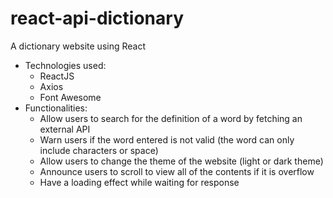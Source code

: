 # react-api-dictionary
A dictionary website using React

* Technologies used: 
  * ReactJS
  * Axios
  * Font Awesome
* Functionalities:
  * Allow users to search for the definition of a word by fetching an external API
  * Warn users if the word entered is not valid (the word can only include characters or space)
  * Allow users to change the theme of the website (light or dark theme)
  * Announce users to scroll to view all of the contents if it is overflow
  * Have a loading effect while waiting for response

